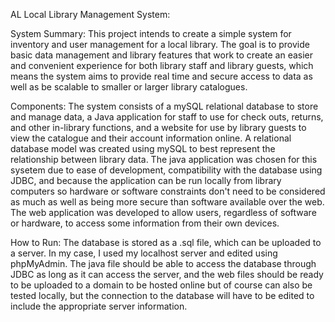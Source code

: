 AL Local Library Management System:

System Summary:
This project intends to create a simple system for inventory and user management for a local library. The goal is to provide basic data management and library features that work to create an easier and convenient experience for both library staff and library guests, which means the system aims to provide real time and secure access to data as well as be scalable to smaller or larger library catalogues.

Components:
The system consists of a mySQL relational database to store and manage data, a Java application for staff to use for check outs, returns, and other in-library functions, and a website for use by library guests to view the catalogue and their account information online. A relational database model was created using mySQL to best represent the relationship between library data. The java application was chosen for this sysetem due to ease of development, compatibility with the database using JDBC, and because the application can be run locally from library computers so hardware or software constraints don't need to be considered as much as well as being more secure than software available over the web. The web application was developed to allow users, regardless of software or hardware, to access some information from their own devices.

How to Run:
The database is stored as a .sql file, which can be uploaded to a server. In my case, I used my localhost server and edited using phpMyAdmin. The java file should be able to access the database through JDBC as long as it can access the server, and the web files should be ready to be uploaded to a domain to be hosted online but of course can also be tested locally, but the connection to the database will have to be edited to include the appropriate server information. 


